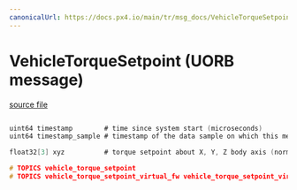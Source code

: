 ```yaml
---
canonicalUrl: https://docs.px4.io/main/tr/msg_docs/VehicleTorqueSetpoint
---
```


# VehicleTorqueSetpoint (UORB message)



[source file](https://github.com/PX4/PX4-Autopilot/blob/release/1.14/msg/VehicleTorqueSetpoint.msg)

```c

uint64 timestamp        # time since system start (microseconds)
uint64 timestamp_sample # timestamp of the data sample on which this message is based (microseconds)

float32[3] xyz          # torque setpoint about X, Y, Z body axis (normalized)

# TOPICS vehicle_torque_setpoint
# TOPICS vehicle_torque_setpoint_virtual_fw vehicle_torque_setpoint_virtual_mc

```
